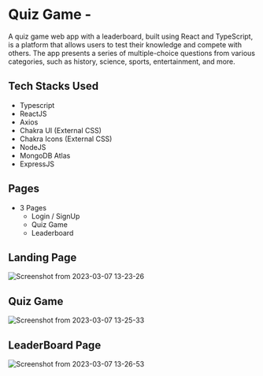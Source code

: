 # Quiz Game -

A quiz game web app with a leaderboard, built using React and TypeScript, is a platform that allows users to test their knowledge and compete with others. The app presents a series of multiple-choice questions from various categories, such as history, science, sports, entertainment, and more.

## Tech Stacks Used

- Typescript
- ReactJS
- Axios
- Chakra UI (External CSS)
- Chakra Icons (External CSS)
- NodeJS
- MongoDB Atlas
- ExpressJS

## Pages

- 3 Pages
  - Login / SignUp
  - Quiz Game
  - Leaderboard

## Landing Page

![Screenshot from 2023-03-07 13-23-26](https://user-images.githubusercontent.com/103571317/223358906-0ac0c285-c081-43bb-9f9d-2d03388313f1.png)

## Quiz Game

![Screenshot from 2023-03-07 13-25-33](https://user-images.githubusercontent.com/103571317/223359345-571e816c-7a77-4d54-8f7e-e952c0cf5d4c.png)

## LeaderBoard Page

![Screenshot from 2023-03-07 13-26-53](https://user-images.githubusercontent.com/103571317/223359616-1b9b687c-ba07-4de1-91ab-0dd5acc5ad70.png)
